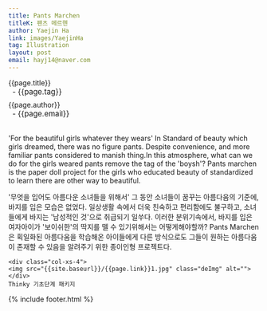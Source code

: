 ```yaml
---
title: Pants Marchen
titleK: 팬츠 메르헨
author: Yaejin Ha
link: images/YaejinHa
tag: Illustration
layout: post
email: hayj14@naver.com
---	
```


<div class="container">

<div class="deDep">
{{page.title}}<br>
<p style="font-size:15px; margin:0px; padding:0px 0px 0px 8px; margin:0px 0px 8px 0px;">- {{page.tag}}</p>
{{page.author}}<br>
<p style="font-size:15px; margin:0px; padding:0px 0px 0px 8px;">- {{page.email}}</p>
</div>

<br>

<div class="det lato">

<!--영문-->

'For the beautiful girls whatever they wears'
In Standard of beauty which girls dreamed, there was no figure pants. 
Despite convenience, and more familiar pants considered to manish thing.In this atmosphere, what can we do for the girls weared pants remove the tag of the 'boysh'? Pants marchen is the paper doll project for the girls who educated beauty of standardized to learn there are other way to beautiful. 

<!--영문-->

</div>


<div class="noto">
<!--국문-->

'무엇을 입어도 아름다운 소녀들을 위해서' 
그 동안 소녀들이 꿈꾸는 아름다움의 기준에, 바지를 입은 모습은 없었다. 일상생활 속에서 더욱 친숙하고 편리함에도 불구하고, 소녀들에게 바지는 '남성적인 것'으로 취급되기 일쑤다.  이러한 분위기속에서, 바지를 입은 여자아이가 '보이쉬한'의 딱지를 뗄 수 있기위해서는 어떻게해야할까? Pants Marchen은 획일화된 아름다움을 학습해온 아이들에게 다른 방식으로도 그들이 원하는 아름다움이 존재할 수 있음을 알려주기 위한 종이인형 프로젝트다. 

<!--국문-->

</div>

<div class="row noto">
	
	<div class="col-xs-4">
	<img src="{{site.baseurl}}/{{page.link}}1.jpg" class="deImg" alt=""></div>
	Thinky 기초단계 패키지
</div>

	

</div> 

{% include footer.html %}